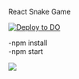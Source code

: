 React Snake Game

[![Deploy to DO](https://mp-assets1.sfo2.digitaloceanspaces.com/deploy-to-do/do-btn-blue.svg)](https://cloud.digitalocean.com/apps/new?repo=https://github.com/rishabkumar7/snake-react/tree/master)

-npm install  
-npm start 

<img src="https://media.giphy.com/media/fYHbosjAaW0dCgazvN/giphy.gif"> </img>
 
